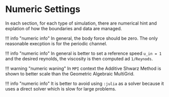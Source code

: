 # Numeric Settings
In each section, for each type of simulation, there are numerical hint and explation of how the boundaries and data are managed. 

!!! info "numeric info" 
    In general, the body force should be zero. The only reasonable execption is for the periodic channel.

!!! info "numeric info" 
    In general is better to set a reference speed `u_in = 1` and the desired reynolds, the viscosity is then computed ad `1/Reynods`. 

!!! warning "numeric waning" 
    In `MPI` context the Additive Shwarz Method is shown to better scale than the Geometric Algebraic MultiGrid.

!!! info "numeric info" 
    It is better to avoid using `:julia` as a solver because it uses a direct solver which is slow for large problems.
